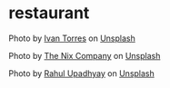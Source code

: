 # restaurant

Photo by <a href="https://unsplash.com/@iavnt?utm_content=creditCopyText&utm_medium=referral&utm_source=unsplash">Ivan Torres</a> on <a href="https://unsplash.com/photos/pizza-with-berries-MQUqbmszGGM?utm_content=creditCopyText&utm_medium=referral&utm_source=unsplash">Unsplash</a>

Photo by <a href="https://unsplash.com/@thenixcompany?utm_content=creditCopyText&utm_medium=referral&utm_source=unsplash">The Nix Company</a> on <a href="https://unsplash.com/photos/sliced-pizza-on-white-ceramic-plate-ljvm17bH-e0?utm_content=creditCopyText&utm_medium=referral&utm_source=unsplash">Unsplash</a>

Photo by <a href="https://unsplash.com/@imupadhyay?utm_content=creditCopyText&utm_medium=referral&utm_source=unsplash">Rahul Upadhyay</a> on <a href="https://unsplash.com/photos/cooked-pizza-on-brown-wooden-table-yDKHJxfiWDk?utm_content=creditCopyText&utm_medium=referral&utm_source=unsplash">Unsplash</a>
      